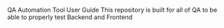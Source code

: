 QA Automation Tool User Guide
This repository is built for all of QA to be able to properly test Backend and Frontend
